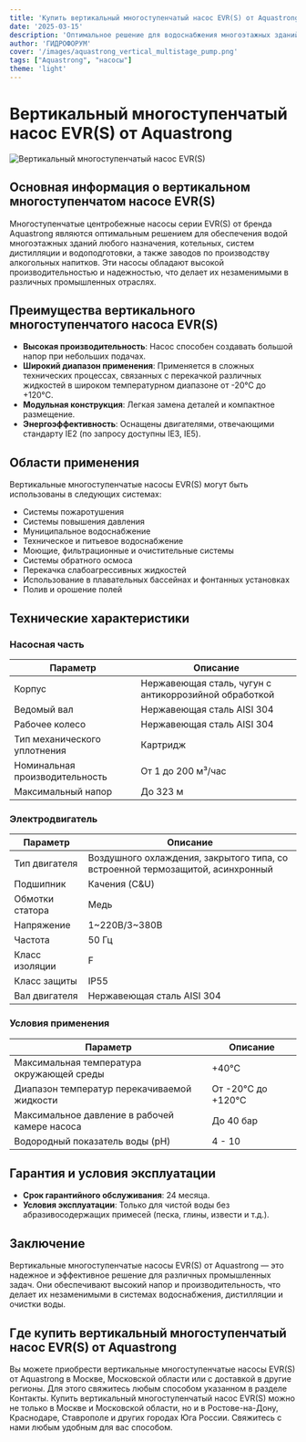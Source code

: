 ```yaml
---
title: 'Купить вертикальный многоступенчатый насос EVR(S) от Aquastrong в Ростове и других городах Юга Россиии'
date: '2025-03-15'
description: 'Оптимальное решение для водоснабжения многоэтажных зданий, систем дистилляции и заводов по производству алкогольных напитков. Высокое качество и надежность.'
author: 'ГИДРОФОРУМ'
cover: '/images/aquastrong_vertical_multistage_pump.png'
tags: ["Aquastrong", "насосы"]
theme: 'light'
---
```


# Вертикальный многоступенчатый насос EVR(S) от Aquastrong

![Вертикальный многоступенчатый насос EVR(S)](/images/aquastrong_vertical_multistage_pump.png)

## Основная информация о вертикальном многоступенчатом насосе EVR(S)

Многоступенчатые центробежные насосы серии EVR(S) от бренда Aquastrong являются оптимальным решением для обеспечения водой многоэтажных зданий любого назначения, котельных, систем дистилляции и водоподготовки, а также заводов по производству алкогольных напитков. Эти насосы обладают высокой производительностью и надежностью, что делает их незаменимыми в различных промышленных отраслях.

## Преимущества вертикального многоступенчатого насоса EVR(S)

- **Высокая производительность**: Насос способен создавать большой напор при небольших подачах.
- **Широкий диапазон применения**: Применяется в сложных технических процессах, связанных с перекачкой различных жидкостей в широком температурном диапазоне от -20°C до +120°C.
- **Модульная конструкция**: Легкая замена деталей и компактное размещение.
- **Энергоэффективность**: Оснащены двигателями, отвечающими стандарту ІЕ2 (по запросу доступны IE3, IE5).

## Области применения

Вертикальные многоступенчатые насосы EVR(S) могут быть использованы в следующих системах:

- Системы пожаротушения
- Системы повышения давления
- Муниципальное водоснабжение
- Техническое и питьевое водоснабжение
- Моющие, фильтрационные и очистительные системы
- Системы обратного осмоса
- Перекачка слабоагрессивных жидкостей
- Использование в плавательных бассейнах и фонтанных установках
- Полив и орошение полей

## Технические характеристики

### Насосная часть

| Параметр                   | Описание                                                      |
|----------------------------|----------------------------------------------------------------|
| Корпус                     | Нержавеющая сталь, чугун с антикоррозийной обработкой           |
| Ведомый вал                | Нержавеющая сталь AISI 304                                    |
| Рабочее колесо             | Нержавеющая сталь AISI 304                                    |
| Тип механического уплотнения| Картридж                                                  |
| Номинальная производительность | От 1 до 200 м³/час                                           |
| Максимальный напор        | До 323 м                                                     |

### Электродвигатель

| Параметр                   | Описание                                                      |
|----------------------------|----------------------------------------------------------------|
| Тип двигателя              | Воздушного охлаждения, закрытого типа, со встроенной термозащитой, асинхронный |
| Подшипник                 | Качения (C&U)                                               |
| Обмотки статора            | Медь                                                          |
| Напряжение                | 1~220B/3~380B                                                |
| Частота                   | 50 Гц                                                        |
| Класс изоляции             | F                                                            |
| Класс защиты              | IP55                                                         |
| Вал двигателя              | Нержавеющая сталь AISI 304                                    |

### Условия применения

| Параметр                   | Описание                                                      |
|----------------------------|----------------------------------------------------------------|
| Максимальная температура окружающей среды | +40°C                                                   |
| Диапазон температур перекачиваемой жидкости | От -20°C до +120°C                                      |
| Максимальное давление в рабочей камере насоса | До 40 бар                                                |
| Водородный показатель воды (pH) | 4 - 10                                                   |

## Гарантия и условия эксплуатации

- **Срок гарантийного обслуживания**: 24 месяца.
- **Условия эксплуатации**: Только для чистой воды без абразивосодержащих примесей (песка, глины, извести и т.д.).

## Заключение

Вертикальные многоступенчатые насосы EVR(S) от Aquastrong — это надежное и эффективное решение для различных промышленных задач. Они обеспечивают высокий напор и производительность, что делает их незаменимыми в системах водоснабжения, дистилляции и очистки воды.

## Где купить вертикальный многоступенчатый насос EVR(S) от Aquastrong

Вы можете приобрести вертикальные многоступенчатые насосы EVR(S) от Aquastrong в Москве, Московской области или с доставкой в другие регионы. Для этого свяжитесь любым способом указанном в разделе Контакты.
Купить вертикальный многоступенчатый насос EVR(S) можно не только в Москве и Московской области, но и в Ростове-на-Дону, Краснодаре, Ставрополе и других городах Юга России. Свяжитесь с нами любым удобным для вас способом.
```

